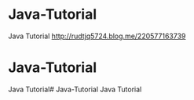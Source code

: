 # Java-Tutorial
Java Tutorial
http://rudtjq5724.blog.me/220577163739
# Java-Tutorial
Java Tutorial# Java-Tutorial
Java Tutorial
